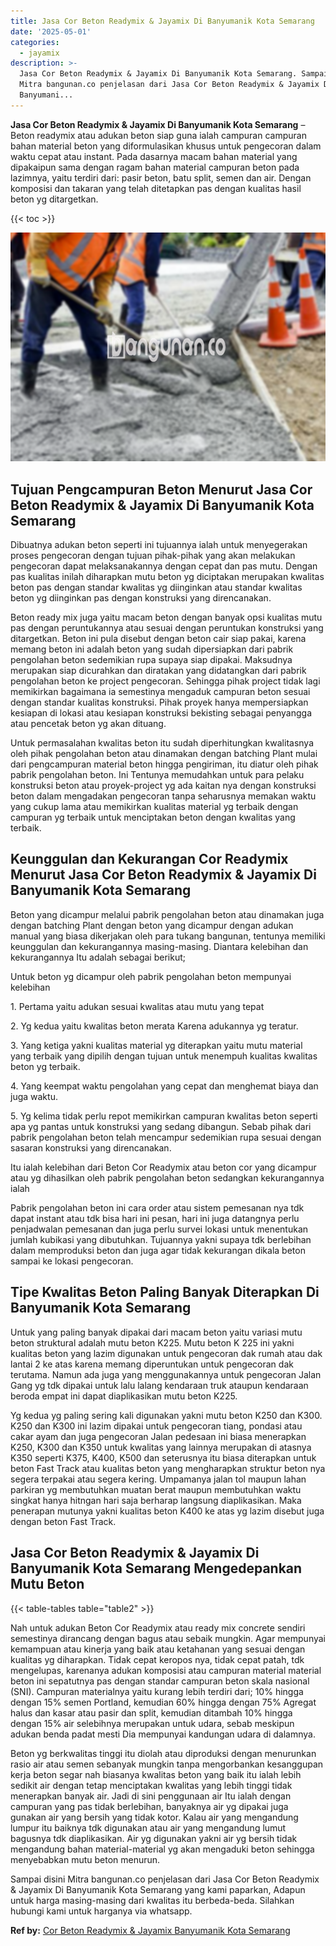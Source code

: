 ```yaml
---
title: Jasa Cor Beton Readymix & Jayamix Di Banyumanik Kota Semarang
date: '2025-05-01'
categories:
  - jayamix
description: >-
  Jasa Cor Beton Readymix & Jayamix Di Banyumanik Kota Semarang. Sampai disini
  Mitra bangunan.co penjelasan dari Jasa Cor Beton Readymix & Jayamix Di
  Banyumani...
---
```


**Jasa Cor Beton Readymix & Jayamix Di Banyumanik Kota Semarang** – Beton readymix atau adukan beton siap guna ialah campuran campuran bahan material beton yang diformulasikan khusus untuk pengecoran dalam waktu cepat atau instant. Pada dasarnya macam bahan material yang dipakaipun sama dengan ragam bahan material campuran beton pada lazimnya, yaitu terdiri dari: pasir beton, batu split, semen dan air. Dengan komposisi dan takaran yang telah ditetapkan pas dengan kualitas hasil beton yg ditargetkan.

{{< toc >}}

![Jasa Cor Beton Readymix & Jayamix Di Banyumanik Kota Semarang](/images/jasa-cor-readymix-48.png)

## Tujuan Pengcampuran Beton Menurut Jasa Cor Beton Readymix & Jayamix Di Banyumanik Kota Semarang

Dibuatnya adukan beton seperti ini tujuannya ialah untuk menyegerakan proses pengecoran dengan tujuan pihak-pihak yang akan melakukan pengecoran dapat melaksanakannya dengan cepat dan pas mutu. Dengan pas kualitas inilah diharapkan mutu beton yg diciptakan merupakan kwalitas beton pas dengan standar kwalitas yg diinginkan atau standar kwalitas beton yg diinginkan pas dengan konstruksi yang direncanakan.

Beton ready mix juga yaitu macam beton dengan banyak opsi kualitas mutu pas dengan peruntukannya atau sesuai dengan peruntukan konstruksi yang ditargetkan. Beton ini pula disebut dengan beton cair siap pakai, karena memang beton ini adalah beton yang sudah dipersiapkan dari pabrik pengolahan beton sedemikian rupa supaya siap dipakai. Maksudnya merupakan siap dicurahkan dan diratakan yang didatangkan dari pabrik pengolahan beton ke project pengecoran. Sehingga pihak project tidak lagi memikirkan bagaimana ia semestinya mengaduk campuran beton sesuai dengan standar kualitas konstruksi. Pihak proyek hanya mempersiapkan kesiapan di lokasi atau kesiapan konstruksi bekisting sebagai penyangga atau pencetak beton yg akan dituang.

Untuk permasalahan kwalitas beton itu sudah diperhitungkan kwalitasnya oleh pihak pengolahan beton atau dinamakan dengan batching Plant mulai dari pengcampuran material beton hingga pengiriman, itu diatur oleh pihak pabrik pengolahan beton. Ini Tentunya memudahkan untuk para pelaku konstruksi beton atau proyek-project yg ada kaitan nya dengan konstruksi beton dalam mengadakan pengecoran tanpa seharusnya memakan waktu yang cukup lama atau memikirkan kualitas material yg terbaik dengan campuran yg terbaik untuk menciptakan beton dengan kwalitas yang terbaik.

## Keunggulan dan Kekurangan Cor Readymix Menurut Jasa Cor Beton Readymix & Jayamix Di Banyumanik Kota Semarang

Beton yang dicampur melalui pabrik pengolahan beton atau dinamakan juga dengan batching Plant dengan beton yang dicampur dengan adukan manual yang biasa dikerjakan oleh para tukang bangunan, tentunya memiliki keunggulan dan kekurangannya masing-masing. Diantara kelebihan dan kekurangannya Itu adalah sebagai berikut;

Untuk beton yg dicampur oleh pabrik pengolahan beton mempunyai kelebihan

1\. Pertama yaitu adukan sesuai kwalitas atau mutu yang tepat

2\. Yg kedua yaitu kwalitas beton merata Karena adukannya yg teratur.

3\. Yang ketiga yakni kualitas material yg diterapkan yaitu mutu material yang terbaik yang dipilih dengan tujuan untuk menempuh kualitas kwalitas beton yg terbaik.

4\. Yang keempat waktu pengolahan yang cepat dan menghemat biaya dan juga waktu.

5\. Yg kelima tidak perlu repot memikirkan campuran kwalitas beton seperti apa yg pantas untuk konstruksi yang sedang dibangun. Sebab pihak dari pabrik pengolahan beton telah mencampur sedemikian rupa sesuai dengan sasaran konstruksi yang direncanakan.

Itu ialah kelebihan dari Beton Cor Readymix atau beton cor yang dicampur atau yg dihasilkan oleh pabrik pengolahan beton sedangkan kekurangannya ialah

Pabrik pengolahan beton ini cara order atau sistem pemesanan nya tdk dapat instant atau tdk bisa hari ini pesan, hari ini juga datangnya perlu penjadwalan pemesanan dan juga perlu survei lokasi untuk menentukan jumlah kubikasi yang dibutuhkan. Tujuannya yakni supaya tdk berlebihan dalam memproduksi beton dan juga agar tidak kekurangan dikala beton sampai ke lokasi pengecoran.

## Tipe Kwalitas Beton Paling Banyak Diterapkan Di Banyumanik Kota Semarang

Untuk yang paling banyak dipakai dari macam beton yaitu variasi mutu beton struktural adalah mutu beton K225. Mutu beton K 225 ini yakni kualitas beton yang lazim digunakan untuk pengecoran dak rumah atau dak lantai 2 ke atas karena memang diperuntukan untuk pengecoran dak terutama. Namun ada juga yang menggunakannya untuk pengecoran Jalan Gang yg tdk dipakai untuk lalu lalang kendaraan truk ataupun kendaraan beroda empat ini dapat diaplikasikan mutu beton K225.

Yg kedua yg paling sering kali digunakan yakni mutu beton K250 dan K300. K250 dan K300 ini lazim dipakai untuk pengecoran tiang, pondasi atau cakar ayam dan juga pengecoran Jalan pedesaan ini biasa menerapkan K250, K300 dan K350 untuk kwalitas yang lainnya merupakan di atasnya K350 seperti K375, K400, K500 dan seterusnya itu biasa diterapkan untuk beton Fast Track atau kualitas beton yang mengharapkan struktur beton nya segera terpakai atau segera kering. Umpamanya jalan tol maupun lahan parkiran yg membutuhkan muatan berat maupun membutuhkan waktu singkat hanya hitngan hari saja berharap langsung diaplikasikan. Maka penerapan mutunya yakni kualitas beton K400 ke atas yg lazim disebut juga dengan beton Fast Track.

## Jasa Cor Beton Readymix & Jayamix Di Banyumanik Kota Semarang Mengedepankan Mutu Beton

{{< table-tables table="table2" >}}

Nah untuk adukan Beton Cor Readymix atau ready mix concrete sendiri semestinya dirancang dengan bagus atau sebaik mungkin. Agar mempunyai kemampuan atau kinerja yang baik atau ketahanan yang sesuai dengan kualitas yg diharapkan. Tidak cepat keropos nya, tidak cepat patah, tdk mengelupas, karenanya adukan komposisi atau campuran material material beton ini sepatutnya pas dengan standar campuran beton skala nasional (SNI). Campuran materialnya yaitu kurang lebih terdiri dari; 10% hingga dengan 15% semen Portland, kemudian 60% hingga dengan 75% Agregat halus dan kasar atau pasir dan split, kemudian ditambah 10% hingga dengan 15% air selebihnya merupakan untuk udara, sebab meskipun adukan benda padat mesti Dia mempunyai kandungan udara di dalamnya.

Beton yg berkwalitas tinggi itu diolah atau diproduksi dengan menurunkan rasio air atau semen sebanyak mungkin tanpa mengorbankan kesanggupan kerja beton segar nah biasanya kwalitas beton yang baik itu ialah lebih sedikit air dengan tetap menciptakan kwalitas yang lebih tinggi tidak menerapkan banyak air. Jadi di sini penggunaan air Itu ialah dengan campuran yang pas tidak berlebihan, banyaknya air yg dipakai juga gunakan air yang bersih yang tidak kotor. Kalau air yang mengandung lumpur itu baiknya tdk digunakan atau air yang mengandung lumut bagusnya tdk diaplikasikan. Air yg digunakan yakni air yg bersih tidak mengandung bahan material-material yg akan mengaduki beton sehingga menyebabkan mutu beton menurun.

Sampai disini Mitra bangunan.co penjelasan dari Jasa Cor Beton Readymix & Jayamix Di Banyumanik Kota Semarang yang kami paparkan, Adapun untuk harga masing-masing dari kwalitas itu berbeda-beda. Silahkan hubungi kami untuk harganya via whatsapp.

**Ref by:** [Cor Beton Readymix & Jayamix Banyumanik Kota Semarang](https://id.wikipedia.org/wiki/Cor)
